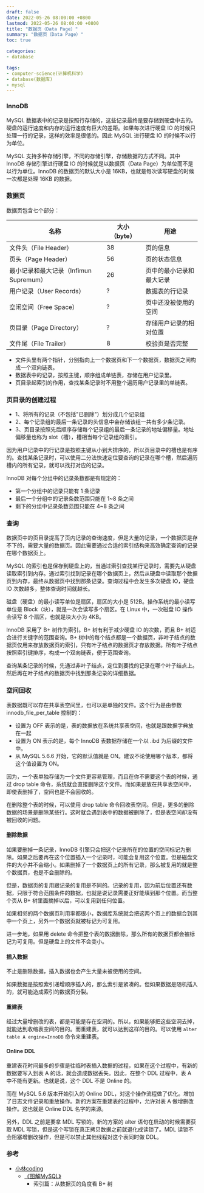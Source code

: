 ```yaml
---
draft: false
date: 2022-05-26 08:00:00 +0800
lastmod: 2022-05-26 08:00:00 +0800
title: "数据页（Data Page）"
summary: "数据页（Data Page）"
toc: true

categories:
- database

tags:
- computer-science(计算机科学)
- database(数据库)
- mysql
---
```


### InnoDB

MySQL 数据表中的记录是按照行存储的，这些记录最终是要存储到硬盘中去的。硬盘的运行速度和内存的运行速度有巨大的差距。如果每次进行硬盘 IO 的时候只处理一行的记录，这样的效率是很低的。因此 MySQL 进行硬盘 IO 的时候不以行为单位。

MySQL 支持多种存储引擎，不同的存储引擎，存储数据的方式不同。其中 InnoDB 存储引擎进行硬盘 IO 的时候就是以数据页（Data Page）为单位而不是以行为单位。InnoDB 的数据页的默认大小是 16KB，也就是每次读写硬盘的时候一次都是处理 16KB 的数据。

### 数据页

数据页包含七个部分：

| 名称 | 大小（byte） | 用途 |
| --- | --- | --- |
| 文件头（File Header） | 38 | 页的信息 |
| 页头（Page Header） | 56 | 页的状态信息 |
| 最小记录和最大记录（Infimun Supremum） | 26 | 页中的最小记录和最大记录 |
| 用户记录（User Records） | ? | 数据表的行记录 |
| 空闲空间（Free Space） | ? | 页中还没被使用的空间 |
| 页目录（Page Directory） | ? | 存储用户记录的相对位置 |
| 文件尾（File Trailer） | 8 | 校验页是否完整 |

- 文件头里有两个指针，分别指向上一个数据页和下一个数据页，数据页之间构成一个双向链表。
- 数据表中的记录，按照主键，顺序组成单链表，存储在用户记录里。
- 页目录起索引的作用，查找某条记录时不用整个遍历用户记录里的单链表。

### 页目录的创建过程

- 1、将所有的记录（不包括"已删除"）划分成几个记录组
- 2、每个记录组的最后一条记录的头信息中会存储该组一共有多少条记录。
- 3、页目录按照先后顺序存储每个记录组的最后一条记录的地址偏移量。地址偏移量也称为 slot（槽），槽相当每个记录组的索引。

因为用户记录中的行记录是按照主键从小到大排序的，所以页目录中的槽也是有序的。查找某条记录时，可以使用二分法快速定位要查询的记录在哪个槽，然后遍历槽内的所有记录，就可以找打对应的记录。

InnoDB 对每个分组中的记录条数都是有规定的：

- 第一个分组中的记录只能有 1 条记录
- 最后一个分组中的记录条数范围只能在 1~8 条之间
- 剩下的分组中记录条数范围只能在 4~8 条之间

### 查询

数据页中的页目录提高了页内记录的查询速度，但是大量的记录，一个数据页是存不下的，需要大量的数据页。因此需要通过合适的索引结构来高效确定查询的记录在哪个数据页上。

MySQL 的索引也是保存到硬盘上的，当通过索引查找某行记录时，需要先从硬盘读取索引到内存。通过索引找到记录在哪个数据页上，然后从硬盘中读取那个数据页到内存，最终从数据页中找到那条记录。查询过程中会发生多次硬盘 IO，硬盘 IO 次数越多，整体查询时间就越长。

磁盘（硬盘）的最小读写单位是扇区，扇区的大小是 512B。操作系统的最小读写单位是 Block（块），就是一次会读写多个扇区。在 Linux 中，一次磁盘 IO 操作会读写 8 个扇区，也就是块大小为 4KB。

InnoDB 采用了 B+ 树作为索引。B+ 树有利于减少硬盘 IO 的次数，而且 B+ 树适合进行关键字的范围查询。B+ 树中的每个结点都是一个数据页，非叶子结点的数据页仅用来存放数据页的索引，只有叶子结点的数据页才存放数据。所有叶子结点按照索引键排序，构成一个双向链表，便于范围查询。

查询某条记录的时候，先通过非叶子结点，定位到要找的记录在哪个叶子结点上。然后再在叶子结点的数据页中找到那条记录的详细数据。

### 空间回收

表数据既可以存在共享表空间里，也可以是单独的文件。这个行为是由参数 innodb_file_per_table 控制的：

- 设置为 OFF 表示的是，表的数据放在系统共享表空间，也就是跟数据字典放在一起
- 设置为 ON 表示的是，每个 InnoDB 表数据存储在一个以 .ibd 为后缀的文件中。
- 从 MySQL 5.6.6 开始，它的默认值就是 ON。建议不论使用哪个版本，都将这个值设置为 ON。

因为，一个表单独存储为一个文件更容易管理，而且在你不需要这个表的时候，通过 drop table 命令，系统就会直接删除这个文件。而如果是放在共享表空间中，即使表删掉了，空间也是不会回收的。

在删除整个表的时候，可以使用 drop table 命令回收表空间。但是，更多的删除数据的场景是删除某些行。这时就会遇到表中的数据被删除了，但是表空间却没有被回收的问题。

#### 删除数据

如果要删掉一条记录，InnoDB 引擎只会把这个记录所在的位置的空间标记为删除。如果之后要再在这个位置插入一个记录时，可能会复用这个位置。但是磁盘文件的大小并不会缩小。如果删掉了一个数据页上的所有记录，那么被复用的就是整个数据页，也是不会删除的。

但是，数据页的复用跟记录的复用是不同的。记录的复用，因为前后位置还有数据，只限于符合范围条件的数据，也就是说记录需要正好能填到那个位置。而当整个页从 B+ 树里面摘掉以后，可以复用到任何位置。

如果相邻的两个数据页利用率都很小，数据库系统就会把这两个页上的数据合到其中一个页上，另外一个数据页就被标记为可复用。

进一步地，如果用 delete 命令把整个表的数据删除，那么所有的数据页都会被标记为可复用。但是硬盘上的文件不会变小。

#### 插入数据

不止是删除数据，插入数据也会产生大量未被使用的空间。

如果数据是按照索引递增顺序插入的，那么索引是紧凑的。但如果数据是随机插入的，就可能造成索引的数据页分裂。

#### 重建表

经过大量增删改的表，都是可能是存在空洞的。所以，如果能够把这些空洞去掉，就能达到收缩表空间的目的。而重建表，就可以达到这样的目的。可以使用 `alter table A engine=InnoDB` 命令来重建表。

#### Online DDL

重建表花时间最多的步骤是往临时表插入数据的过程，如果在这个过程中，有新的数据要写入到表 A 的话，就会造成数据丢失。因此，在整个 DDL 过程中，表 A 中不能有更新。也就是说，这个 DDL 不是 Online 的。

而在 MySQL 5.6 版本开始引入的 Online DDL，对这个操作流程做了优化。增加了日志文件记录和重放操作。新的方案在重建表的过程中，允许对表 A 做增删改操作。这也就是 Online DDL 名字的来源。

另外，DDL 之前是要拿 MDL 写锁的。新的方案的 alter 语句在启动的时候需要获取 MDL 写锁，但是这个写锁在真正拷贝数据之前就退化成读锁了。MDL 读锁不会阻塞增删改操作，但是可以禁止其他线程对这个表同时做 DDL。

### 参考

- [小林coding](https://xiaolincoding.com/)
  - [《图解MySQL》](https://xiaolincoding.com/mysql/)
    - 索引篇：从数据页的角度看 B+ 树